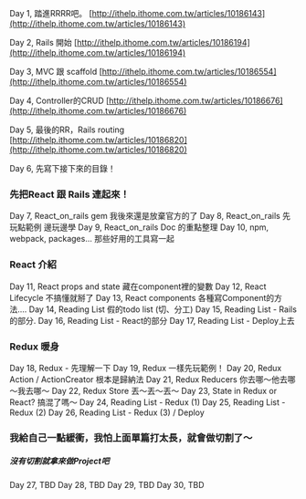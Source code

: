 Day 1, 踏進RRRR吧。
[http://ithelp.ithome.com.tw/articles/10186143](http://ithelp.ithome.com.tw/articles/10186143)

Day 2, Rails 開始
[http://ithelp.ithome.com.tw/articles/10186194](http://ithelp.ithome.com.tw/articles/10186194)

Day 3, MVC 跟 scaffold
[http://ithelp.ithome.com.tw/articles/10186554](http://ithelp.ithome.com.tw/articles/10186554)

Day 4, Controller的CRUD
[http://ithelp.ithome.com.tw/articles/10186676](http://ithelp.ithome.com.tw/articles/10186676)

Day 5, 最後的RR，Rails routing
[http://ithelp.ithome.com.tw/articles/10186820](http://ithelp.ithome.com.tw/articles/10186820)

Day 6,	先寫下接下來的目錄！

### 先把React 跟 Rails 連起來！
Day 7,	React_on_rails gem 我後來還是放棄官方的了
Day 8,	React_on_rails 先玩點範例 邊玩邊學
Day 9,	React_on_rails Doc 的重點整理
Day 10,	npm, webpack, packages... 那些好用的工具寫一起

### React 介紹
Day 11,	React props and state 藏在component裡的變數
Day 12,	React Lifecycle 不搞懂就掰了
Day 13,	React components 各種寫Component的方法....
Day 14,	Reading List 假的todo list (切、分工)
Day 15,	Reading List - Rails的部分.
Day 16,	Reading List - React的部分
Day 17,	Reading List - Deploy上去

### Redux 暖身
Day 18,	Redux - 先理解一下
Day 19,	Redux 一樣先玩範例！
Day 20,	Redux Action / ActionCreator 根本是歸納法
Day 21,	Redux Reducers 你去哪～他去哪～我去哪～
Day 22,	Redux Store 丟～丟～丟～
Day 23,	State in Redux or React? 搞混了嗎～
Day 24,	Reading List - Redux (1)
Day 25,	Reading List - Redux (2)
Day 26,	Reading List - Redux (3) / Deploy

### 我給自己一點緩衝，我怕上面單篇打太長，就會做切割了～
##### 沒有切割就拿來做Project吧
Day 27,	TBD
Day 28,	TBD
Day 29,	TBD
Day 30,	TBD
